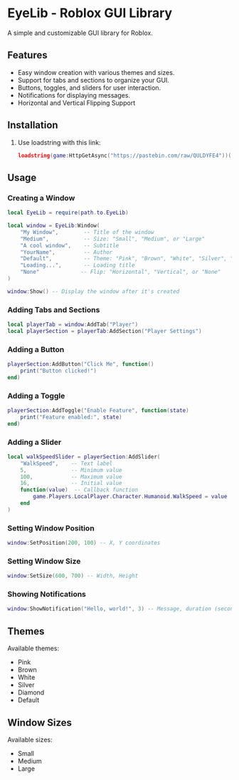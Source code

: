 # EyeLib - Roblox GUI Library

A simple and customizable GUI library for Roblox.

## Features

*   Easy window creation with various themes and sizes.
*   Support for tabs and sections to organize your GUI.
*   Buttons, toggles, and sliders for user interaction.
*   Notifications for displaying messages.
*   Horizontal and Vertical Flipping Support

## Installation

1.  Use loadstring with this link:

    ```lua
    loadstring(game:HttpGetAsync("https://pastebin.com/raw/QULDYFE4"))()
    ```

## Usage

### Creating a Window

```lua
local EyeLib = require(path.to.EyeLib)

local window = EyeLib:Window(
    "My Window",        -- Title of the window
    "Medium",           -- Size: "Small", "Medium", or "Large"
    "A cool window",    -- Subtitle
    "YourName",         -- Author
    "Default",          -- Theme: "Pink", "Brown", "White", "Silver", "Diamond", or "Default"
    "Loading...",       -- Loading title
    "None"             -- Flip: "Horizontal", "Vertical", or "None"
)

window:Show() -- Display the window after it's created
```

### Adding Tabs and Sections

```lua
local playerTab = window:AddTab("Player")
local playerSection = playerTab:AddSection("Player Settings")
```

### Adding a Button

```lua
playerSection:AddButton("Click Me", function()
    print("Button clicked!")
end)
```

### Adding a Toggle

```lua
playerSection:AddToggle("Enable Feature", function(state)
    print("Feature enabled:", state)
end)
```

### Adding a Slider

```lua
local walkSpeedSlider = playerSection:AddSlider(
    "WalkSpeed",    -- Text label
    5,              -- Minimum value
    100,            -- Maximum value
    16,             -- Initial value
    function(value)  -- Callback function
        game.Players.LocalPlayer.Character.Humanoid.WalkSpeed = value
    end
)
```

### Setting Window Position

```lua
window:SetPosition(200, 100) -- X, Y coordinates
```

### Setting Window Size

```lua
window:SetSize(600, 700) -- Width, Height
```

### Showing Notifications

```lua
window:ShowNotification("Hello, world!", 3) -- Message, duration (seconds)
```

## Themes

Available themes:

*   Pink
*   Brown
*   White
*   Silver
*   Diamond
*   Default


## Window Sizes

Available sizes:

*   Small
*   Medium
*   Large

